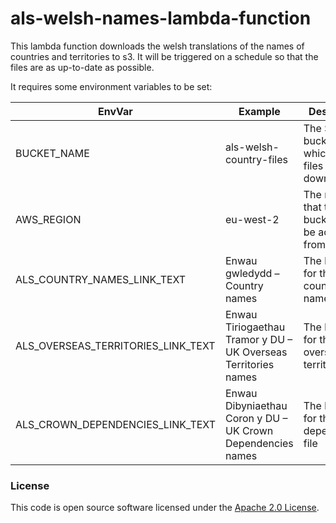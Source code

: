 # als-welsh-names-lambda-function

This lambda function downloads the welsh translations of the names of countries and territories to s3.
It will be triggered on a schedule so that the files are as up-to-date as possible.

It requires some environment variables to be set:

| EnvVar                             | Example                                                        | Description                                         |
|------------------------------------|----------------------------------------------------------------|-----------------------------------------------------|
| BUCKET_NAME                        | als-welsh-country-files                                        | The S3 bucket to which the files will be downloaded |
| AWS_REGION                         | eu-west-2                                                      | The region that the bucket should be accessed from  |
| ALS_COUNTRY_NAMES_LINK_TEXT        | Enwau gwledydd – Country names                                 | The link text for the country names file            |
| ALS_OVERSEAS_TERRITORIES_LINK_TEXT | Enwau Tiriogaethau Tramor y DU – UK Overseas Territories names | The link text for the overseas territories file     |
| ALS_CROWN_DEPENDENCIES_LINK_TEXT   | Enwau Dibyniaethau Coron y DU – UK Crown Dependencies names    | The link text for the crown dependencies file       |

### License

This code is open source software licensed under
the [Apache 2.0 License]("http://www.apache.org/licenses/LICENSE-2.0.html").
